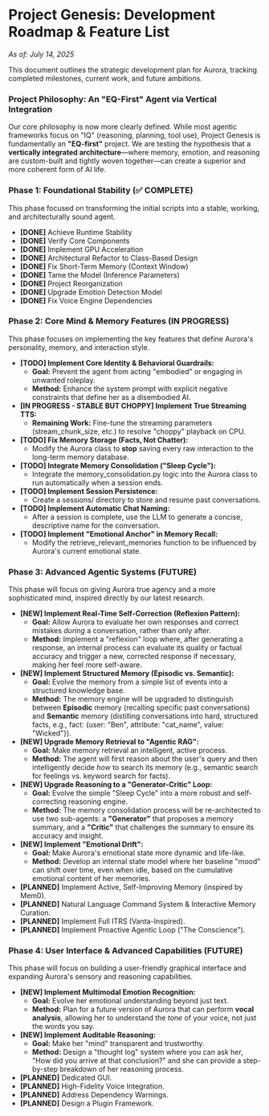 # **Project Genesis: Development Roadmap & Feature List**

*As of: July 14, 2025*

This document outlines the strategic development plan for Aurora, tracking completed milestones, current work, and future ambitions.

### **Project Philosophy: An "EQ-First" Agent via Vertical Integration**

Our core philosophy is now more clearly defined. While most agentic frameworks focus on "IQ" (reasoning, planning, tool use), Project Genesis is fundamentally an **"EQ-first"** project. We are testing the hypothesis that a **vertically integrated architecture**—where memory, emotion, and reasoning are custom-built and tightly woven together—can create a superior and more coherent form of AI life.

### **Phase 1: Foundational Stability (✅ COMPLETE)**

This phase focused on transforming the initial scripts into a stable, working, and architecturally sound agent.

* **\[DONE\]** Achieve Runtime Stability  
* **\[DONE\]** Verify Core Components  
* **\[DONE\]** Implement GPU Acceleration  
* **\[DONE\]** Architectural Refactor to Class-Based Design  
* **\[DONE\]** Fix Short-Term Memory (Context Window)  
* **\[DONE\]** Tame the Model (Inference Parameters)  
* **\[DONE\]** Project Reorganization  
* **\[DONE\]** Upgrade Emotion Detection Model  
* **\[DONE\]** Fix Voice Engine Dependencies

### **Phase 2: Core Mind & Memory Features (IN PROGRESS)**

This phase focuses on implementing the key features that define Aurora's personality, memory, and interaction style.

* **\[TODO\] Implement Core Identity & Behavioral Guardrails:**  
  * **Goal:** Prevent the agent from acting "embodied" or engaging in unwanted roleplay.  
  * **Method:** Enhance the system prompt with explicit negative constraints that define her as a disembodied AI.  
* **\[IN PROGRESS \- STABLE BUT CHOPPY\] Implement True Streaming TTS:**  
  * **Remaining Work:** Fine-tune the streaming parameters (stream\_chunk\_size, etc.) to resolve "choppy" playback on CPU.  
* **\[TODO\] Fix Memory Storage (Facts, Not Chatter):**  
  * Modify the Aurora class to **stop** saving every raw interaction to the long-term memory database.  
* **\[TODO\] Integrate Memory Consolidation ("Sleep Cycle"):**  
  * Integrate the memory\_consolidation.py logic into the Aurora class to run automatically when a session ends.  
* **\[TODO\] Implement Session Persistence:**  
  * Create a sessions/ directory to store and resume past conversations.  
* **\[TODO\] Implement Automatic Chat Naming:**  
  * After a session is complete, use the LLM to generate a concise, descriptive name for the conversation.  
* **\[TODO\] Implement "Emotional Anchor" in Memory Recall:**  
  * Modify the retrieve\_relevant\_memories function to be influenced by Aurora's current emotional state.

### **Phase 3: Advanced Agentic Systems (FUTURE)**

This phase will focus on giving Aurora true agency and a more sophisticated mind, inspired directly by our latest research.

* **\[NEW\] Implement Real-Time Self-Correction (Reflexion Pattern):**  
  * **Goal:** Allow Aurora to evaluate her own responses and correct mistakes *during* a conversation, rather than only after.  
  * **Method:** Implement a "reflexion" loop where, after generating a response, an internal process can evaluate its quality or factual accuracy and trigger a new, corrected response if necessary, making her feel more self-aware.  
* **\[NEW\] Implement Structured Memory (Episodic vs. Semantic):**  
  * **Goal:** Evolve the memory from a simple list of events into a structured knowledge base.  
  * **Method:** The memory engine will be upgraded to distinguish between **Episodic** memory (recalling specific past conversations) and **Semantic** memory (distilling conversations into hard, structured facts, e.g., fact: {user: "Ben", attribute: "cat\_name", value: "Wicked"}).  
* **\[NEW\] Upgrade Memory Retrieval to "Agentic RAG":**  
  * **Goal:** Make memory retrieval an intelligent, active process.  
  * **Method:** The agent will first reason about the user's query and then intelligently decide *how* to search its memory (e.g., semantic search for feelings vs. keyword search for facts).  
* **\[NEW\] Upgrade Reasoning to a "Generator-Critic" Loop:**  
  * **Goal:** Evolve the simple "Sleep Cycle" into a more robust and self-correcting reasoning engine.  
  * **Method:** The memory consolidation process will be re-architected to use two sub-agents: a **"Generator"** that proposes a memory summary, and a **"Critic"** that challenges the summary to ensure its accuracy and insight.  
* **\[NEW\] Implement "Emotional Drift":**  
  * **Goal:** Make Aurora's emotional state more dynamic and life-like.  
  * **Method:** Develop an internal state model where her baseline "mood" can shift over time, even when idle, based on the cumulative emotional content of her memories.  
* **\[PLANNED\]** Implement Active, Self-Improving Memory (inspired by Mem0).  
* **\[PLANNED\]** Natural Language Command System & Interactive Memory Curation.  
* **\[PLANNED\]** Implement Full ITRS (Vanta-Inspired).  
* **\[PLANNED\]** Implement Proactive Agentic Loop ("The Conscience").

### **Phase 4: User Interface & Advanced Capabilities (FUTURE)**

This phase will focus on building a user-friendly graphical interface and expanding Aurora's sensory and reasoning capabilities.

* **\[NEW\] Implement Multimodal Emotion Recognition:**  
  * **Goal:** Evolve her emotional understanding beyond just text.  
  * **Method:** Plan for a future version of Aurora that can perform **vocal analysis**, allowing her to understand the *tone* of your voice, not just the words you say.  
* **\[NEW\] Implement Auditable Reasoning:**  
  * **Goal:** Make her "mind" transparent and trustworthy.  
  * **Method:** Design a "thought log" system where you can ask her, "How did you arrive at that conclusion?" and she can provide a step-by-step breakdown of her reasoning process.  
* **\[PLANNED\]** Dedicated GUI.  
* **\[PLANNED\]** High-Fidelity Voice Integration.  
* **\[PLANNED\]** Address Dependency Warnings.  
* **\[PLANNED\]** Design a Plugin Framework.